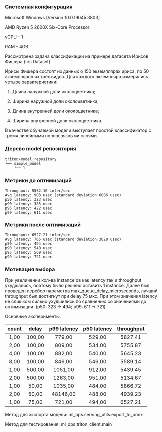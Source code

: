 ### Системная конфигурация
Microsoft Windows [Version 10.0.19045.3803]

AMD Ryzen 5 2600X Six-Core Processor

vCPU - 1

RAM - 4GB

Рассмотрена задача классификации на примере датасета Ирисов Фишера (Iris Dataset).

Ирисы Фишера состоят из данных о 150 экземплярах ириса, по 50 экземпляров из трёх видов. Для каждого экземпляра измерялись четыре характеристики:

1) Длина наружной доли околоцветника;

2) Ширина наружной доли околоцветника;

3) Длина внутренней доли околоцветника;

4) Ширина внутренней доли околоцветника.

В качестве обучаемой модели выступает простой классификатор с тремя линейными полносвязными слоями.

### Дерево model репозитория

    triton/model_repository
    └── simple_model
        └── 1


### Метрики до оптимизаций

    Throughput: 5532.16 infer/sec
    Avg latency: 903 usec (standard deviation 6006 usec)
    p50 latency: 323 usec
    p90 latency: 385 usec
    p95 latency: 422 usec
    p99 latency: 611 usec


### Метрики после оптимизаций

    Throughput: 6527.21 infer/sec
    Avg latency: 765 usec (standard deviation 3028 usec)
    p50 latency: 494 usec
    p90 latency: 540 usec
    p95 latency: 569 usec
    p99 latency: 721 usec


### Мотивация выбора




При увеличении кол-ва instance'ов как latency так и throughput ухудшались, поэтому было решено оставить 1 instance.
Далее был проведен перебор параметра max_queue_delay_microseconds, лучший throughput был достигнут при delay 75 мкс.
При этом значения latency не слишком сильно ухудшились по сравнению со значениями до оптимизации. (p50: 323 -> 494; p99: 611 -> 721)



Основные эксперименты:

| count |  delay | p99 latency | p50 latency | throughput |
|:-----:|:------:|:-----------:|:-----------:|:--------:|
|  1,00 | 100,00 |    779,00   |    529,00   |  5827.41 |
|  2,00 | 100,00 |    809,00   |    534,00   |  5755.87 |
|  4,00 | 100,00 |    882,00   |    540,00   |  5645.23 |
|  8,00 | 100,00 |    846,00   |    546,00   |  5589.14 |
|  1,00 | 500,00 |   1051,00   |    912,00   |  5439.45 |
|  2,00 | 500,00 |   1263,00   |    951,00   |  5134.67 |
|  1,00 |  50,00 |   1035,00   |    484,00   |  5866.72 |
|  2,00 |  50,00 |   48146,00  |    488,00   |  4939.23 |
|  1,00 |  75,00 |    721,00   |    494,00   |  6527.21 |




Метод для экспорта модели: ml_ops.serving_utils.export_to_onnx

Метод для тестирования: ml_ops.triton_client.main
